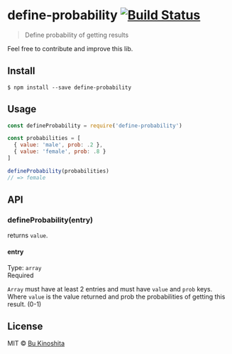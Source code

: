# define-probability [![Build Status](https://travis-ci.org/bukinoshita/define-probability.svg?branch=master)](https://travis-ci.org/bukinoshita/define-probability)

> Define probability of getting results

Feel free to contribute and improve this lib.

## Install

```
$ npm install --save define-probability
```

## Usage
```js
const defineProbability = require('define-probability')

const probabilities = [
  { value: 'male', prob: .2 },
  { value: 'female', prob: .8 }
]

defineProbability(probabilities)
// => female
```

## API

### defineProbability(entry)

returns `value`.

#### entry

Type: `array`<br/>
Required

`Array` must have at least 2 entries and must have `value` and `prob` keys.<br/>
Where `value` is the value returned and prob the probabilities of getting this result. (0-1)


## License

MIT © [Bu Kinoshita](https://bukinoshita.io)
